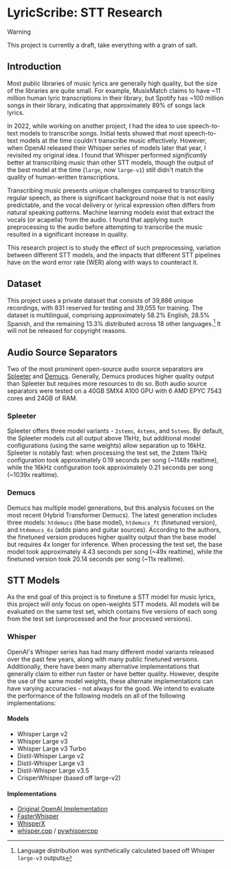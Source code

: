 # LyricScribe: STT Research

> [!WARNING]  
> This project is currently a draft, take everything with a grain of salt.

## Introduction
Most public libraries of music lyrics are generally high quality, but the size of the libraries are quite small. For example, MusixMatch claims to have ~11 million human lyric transcriptions in their library, but Spotify has ~100 million songs in their library, indicating that approximately 89% of songs lack lyrics.

In 2022, while working on another project, I had the idea to use speech-to-text models to transcribe songs. Initial tests showed that most speech-to-text models at the time couldn't transcribe music effectively. However, when OpenAI released their Whisper series of models later that year, I revisited my original idea. I found that Whisper performed *significantly* better at transcribing music than other STT models, though the output of the best model at the time (`large`, now `large-v1`) still didn't match the quality of human-written transcriptions.

Transcribing music presents unique challenges compared to transcribing regular speech, as there is significant background noise that is not easily predictable, and the vocal delivery or lyrical expression often differs from natural speaking patterns. Machine learning models exist that extract the vocals (or acapella) from the audio. I found that applying such preprocessing to the audio before attempting to transcribe the music resulted in a significant increase in quality. 

This research project is to study the effect of such preprocessing, variation between different STT models, and the impacts that different STT pipelines have on the word error rate (WER) along with ways to counteract it.

## Dataset

This project uses a private dataset that consists of 39,886 unique recordings, with 831 reserved for testing and 39,055 for training. The dataset is multilingual, comprising approximately 58.2% English, 28.5% Spanish, and the remaining 13.3% distributed across 18 other languages.[^1] It will not be released for copyright reasons.

[^1]: Language distribution was synthetically calculated based off Whisper `large-v3` outputs

## Audio Source Separators

Two of the most prominent open-source audio source separators are [Spleeter](https://github.com/deezer/spleeter) and [Demucs](https://github.com/facebookresearch/demucs). Generally, Demucs produces higher quality output than Spleeter but requires more resources to do so. Both audio source separators were tested on a 40GB SMX4 A100 GPU with 6 AMD EPYC 7543 cores and 24GB of RAM. 

### Spleeter
Spleeter offers three model variants - `2stems`, `4stems`, and `5stems`. By default, the Spleeter models cut all output above 11kHz, but additional model configurations (using the same weights) allow separation up to 16kHz. Spleeter is notably fast: when processing the test set, the 2stem 11kHz configuration took approximately 0.19 seconds per song (~1148x realtime), while the 16kHz configuration took approximately 0.21 seconds per song (~1039x realtime).

### Demucs
Demucs has multiple model generations, but this analysis focuses on the most recent (Hybrid Transformer Demucs). The latest generation includes three models: `htdemucs` (the base model), `htdemucs_ft` (finetuned version), and `htdemucs_6s` (adds piano and guitar sources). According to the authors, the finetuned version produces higher quality output than the base model but requires 4x longer for inference. When processing the test set, the base model took approximately 4.43 seconds per song (~49x realtime), while the finetuned version took 20.14 seconds per song (~11x realtime).

## STT Models

As the end goal of this project is to finetune a STT model for music lyrics, this project will only focus on open-weights STT models. All models will be evaluated on the same test set, which contains five versions of each song from the test set (unprocessed and the four processed versions).

### Whisper

OpenAI's Whisper series has had many different model variants released over the past few years, along with many public finetuned versions. Additionally, there have been many alternative implementations that generally claim to either run faster or have better quality. However, despite the use of the same model weights, these alternate implementations can have varying accuracies - not always for the good. We intend to evaluate the performance of the following models on all of the following implementations:

#### Models
- Whisper Large v2
- Whisper Large v3
- Whisper Large v3 Turbo
- Distil-Whisper Large v2
- Distil-Whisper Large v3
- Distil-Whisper Large v3.5
- CrisperWhisper (based off large-v2)

#### Implementations

- [Original OpenAI Implementation](https://github.com/openai/whisper)
- [FasterWhisper](https://github.com/SYSTRAN/faster-whisper)
- [WhisperX](https://github.com/m-bain/whisperX)
- [whisper.cpp](https://github.com/ggerganov/whisper.cpp) / [pywhispercpp](https://github.com/absadiki/pywhispercpp)